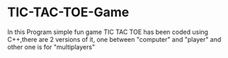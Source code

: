 # TIC-TAC-TOE-Game
In this Program simple fun game TIC TAC TOE has been coded using C++,there are 2 versions of it, one between "computer" and "player" and other one is for "multiplayers" 
